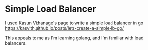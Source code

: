 # Simple Load Balancer

I used Kasun Vithanage's page to write a simple load balancer in go
https://kasvith.github.io/posts/lets-create-a-simple-lb-go/

This appeals to me as I'm learning golang, and I'm familiar with load balancers. 
